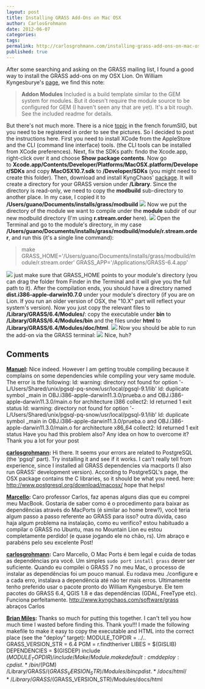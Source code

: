 ```yaml
---
layout: post
title: Installing GRASS Add-Ons on Mac OSX
author: CarlosGrohmann
date: 2012-06-07
categories: 
tags: 
permalink: http://carlosgrohmann.com/installing-grass-add-ons-on-mac-osx/
published: true
---
```



After some searching and asking on the GRASS mailing list, I found a good way to install the GRASS add-ons on my OSX Lion. On William Kyngesburye's [page](http://www.kyngchaos.com/software/grass), we find this note: 



> **Addon Modules** Included is a build template similar to the GEM system for modules. But it doesn't require the module source to be configured for GEM (I haven't seen any that are yet). It's a bit rough. See the included readme for details.



But there's not much more. There is a nice [topic](http://www.forumsig.org/showthread.php?t=33173) in the french forumSIG, but you need to be registered in order to see the pictures. So I decided to post the instructions here. First you need to install XCode from the AppleStore and the CLI (command line interface) tools. (the CLI tools can be installed from XCode preferences). Next, fix the SDKs path: findo the Xcode.app, right-click over it and choose **Show package contents**. Now go to **Xcode.app/Contents/Developer/Platforms/MacOSX.platform/Developer/SDKs** and copy **MacOSX10.7.sdk** to **/Developer/SDKs** (you might need to create this folder). Then, download and install KyngChaos' [package](http://www.kyngchaos.com/files/software/grass/GRASS-6.4.2-3-Snow.dmg). It will create a directory for your GRASS version under **/Library**. Since the directory is read-only, we need to copy the **modbuild** sub-directory to another place. In my case, I copied it to **/Users/guano/Documents/installs/grass/modbuild** ![](/blog/wp-content/uploads/2012/06/addons1.png?w=300) Now we put the directory of the module we want to compile under the **module** subdir of our new modbuild directory (I'm using **r.stream.order** here). ![](http://carlosgrohmann.com/blog/wp-content/uploads/2012/06/addons2.png?w=300) Open the Terminal and go to the module's directory, in my case **/Users/guano/Documents/installs/grass/modbuild/module/r.stream.order**, and run this (it's a single line command): 



> make GRASS_HOME='/Users/guano/Documents/installs/grass/modbuild/module/r.stream.order' GRASS_APP='/Applications/GRASS-6.4.app'



![](/blog/wp-content/uploads/2012/06/addons3.png?w=300) just make sure that GRASS_HOME points to your module's directory (you can drag the folder from Finder in the Terminal and it will give you the full path to it). After the compilation ends, you should have a directory named **dist.i386-apple-darwin10.7.0** under your module's directory (if you are on Lion. If you run an older version of OSX, the "10.X" part will reflect your system's version). Now you just copy the relevant files to **/Library/GRASS/6.4/Modules/**: copy the executable under **bin** to **/Library/GRASS/6.4/Modules/bin** and the files under **html** to **/Library/GRASS/6.4/Modules/doc/html**. ![](http://carlosgrohmann.com/blog/wp-content/uploads/2012/06/addons4.png?w=300) Now you should be able to run the add-on via the GRASS terminal: ![](http://carlosgrohmann.com/blog/wp-content/uploads/2012/06/addons5.png?w=298) Nice, huh?



## Comments



**[Manuel](#24 "2012-06-23 12:53:25"):** Nice indeed. However I am getting trouble compiling because it complains on some dependencies while compiling your very same module. The error is the following: ld: warning: directory not found for option '-L/Users/Shared/unix/pgsql-pq-snow/usr/local/pgsql-9.1/lib' ld: duplicate symbol _main in OBJ.i386-apple-darwin11.3.0/prueba.o and OBJ.i386-apple-darwin11.3.0/main.o for architecture i386 collect2: ld returned 1 exit status ld: warning: directory not found for option '-L/Users/Shared/unix/pgsql-pq-snow/usr/local/pgsql-9.1/lib' ld: duplicate symbol _main in OBJ.i386-apple-darwin11.3.0/prueba.o and OBJ.i386-apple-darwin11.3.0/main.o for architecture x86_64 collect2: ld returned 1 exit status Have you had this problem also? Any idea on how to overcome it? Thank you a lot for your post



**[carlosgrohmann](#25 "2012-06-24 15:29:30"):** Hi there. It seems your errors are related to PostgreSQL (the 'pgsql' part). Try installing it and see if it works. I can't really tell from experience, since I installed all GRASS dependencies via macports (I also run GRASS' development version). According to PostgreSQL's page, the OSX package contains the C libraries, so it should be what you need. here: http://www.postgresql.org/download/macosx/ hope that helps!



**[Marcello](#26 "2012-09-13 20:46:16"):** Caro professor Carlos, faz apenas alguns dias que eu comprei meu MacBook. Gostaria de saber como é o procedimento para baixar as dependências através do MacPorts (é similar ao home brew?), você teria algum passo a passo referente ao GRASS para isso? outra dúvida, caso haja algum problema na instalação, como eu verifico? estou habituado a compilar o GRASS no Ubuntu, mas no Mountain Lion eu estou completamente perdido! (e quase jogando ele no chão, rs). Um abraço e parabéns pelo seu excelente Post!



**[carlosgrohmann](#27 "2012-09-14 21:01:49"):** Caro Marcello, O Mac Ports é bem legal e cuida de todas as dependências pra você. Um simples `sudo port install grass` dever ser suficiente. Quando eu compilei o GRASS 7 no meu Mac, o processo de instalar as dependências foi um pouco manual. Eu rodava meu ./configure e a cada erro, instalava a dependência até não ter mais erros. Ultimamente tenho preferido usar o pacote pronto do William Kyngesburye. Ele tem pacotes do GRASS 6.4, QGIS 1.8 e das dependências (GDAL, FreeType etc). Funciona perfeitamente. http://www.kyngchaos.com/software/grass abraços Carlos



**[Brian Miles](#28 "2013-02-01 16:26:23"):** Thanks so much for putting this together. I can't tell you how much time I wasted before finding this. Thank you!!! I made the following makefile to make it easy to copy the executable and HTML into the correct place (see the "deploy" target): MODULE_TOPDIR = ../.. GRASS_VERSION_STR = 6.4 PGM = r.findtheriver LIBES = $(GISLIB) DEPENDENCIES = $(GISDEP) include $(MODULE_TOPDIR)/include/Make/Module.make default: cmd deploy: cp dist.*/bin/$(PGM) /Library/GRASS/$(GRASS_VERSION_STR)/Modules/bin cp dist.*/docs/html/* /Library/GRASS/$(GRASS_VERSION_STR)/Modules/docs/html




